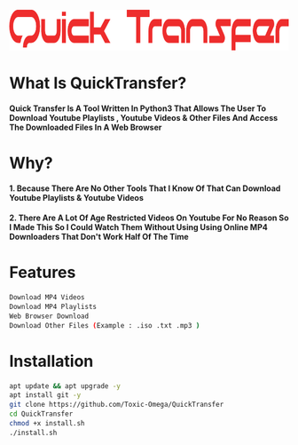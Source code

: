 <p align="center">
  <img width="950" height="73" src="https://github.com/Toxic-Omega/QuickTransfer/blob/main/Screenshots/quicktransfer.png">
</p>

##
# What Is QuickTransfer?
#### Quick Transfer Is A Tool Written In Python3 That Allows The User To Download Youtube Playlists , Youtube Videos & Other Files And Access The Downloaded Files In A Web Browser
# Why?
#### 1. Because There Are No Other Tools That I Know Of That Can Download Youtube Playlists & Youtube Videos
#### 2. There Are A Lot Of Age Restricted Videos On Youtube For No Reason So I Made This So I Could Watch Them Without Using Using Online MP4 Downloaders That Don't Work Half Of The Time
# Features
```sh
Download MP4 Videos
Download MP4 Playlists
Web Browser Download
Download Other Files (Example : .iso .txt .mp3 )
```
# Installation
```sh
apt update && apt upgrade -y
apt install git -y
git clone https://github.com/Toxic-Omega/QuickTransfer
cd QuickTransfer
chmod +x install.sh
./install.sh
```
